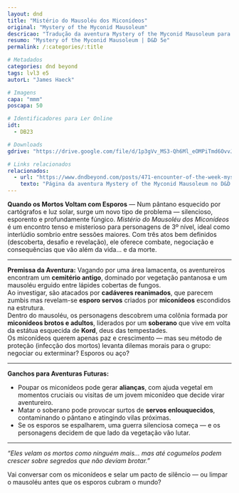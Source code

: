 ```yaml
---
layout: dnd
title: "Mistério do Mausoléu dos Miconídeos"
original: "Mystery of the Myconid Mausoleum"
descricao: "Tradução da aventura Mystery of the Myconid Mausoleum para português do Brasil, aventuras de D&D 5e"
resumo: "Mystery of the Myconid Mausoleum | D&D 5e"
permalink: /:categories/:title

# Metadados
categories: dnd beyond
tags: lvl3 e5
autorL: "James Haeck"

# Imagens
capa: "mmm"
poscapa: 50

# Identificadores para Ler Online
idt:
  - DB23

# Downloads
gdrive: "https://drive.google.com/file/d/1p3gVv_MS3-Qh6Ml_eOMPiTmd6OvvJqge/view?usp=drive_link"

# Links relacionados
relacionados:
  - url: "https://www.dndbeyond.com/posts/471-encounter-of-the-week-mystery-of-the-myconid"
    texto: "Página da aventura Mystery of the Myconid Mausoleum no D&D Beyond (em inglês)"
---
```


**Quando os Mortos Voltam com Esporos** — Num pântano esquecido por cartógrafos e luz solar, surge um novo tipo de
problema — silencioso, esporento e profundamente fúngico. _Mistério do Mausoléu dos Miconídeos_ é um encontro tenso e
misterioso para personagens de 3º nível, ideal como interlúdio sombrio entre sessões maiores. Com três atos bem
definidos (descoberta, desafio e revelação), ele oferece combate, negociação e consequências que vão além da vida… e da
morte.

---

**Premissa da Aventura:** Vagando por uma área lamacenta, os aventureiros encontram um **cemitério antigo**, dominado
por vegetação pantanosa e um mausoléu erguido entre lápides cobertas de fungos.  
Ao investigar, são atacados por **cadáveres reanimados**, que parecem zumbis mas revelam-se **esporo servos** criados
por **miconídeos** escondidos na estrutura.  
Dentro do mausoléu, os personagens descobrem uma colônia formada por **miconídeos brotos e adultos**, liderados por um
**soberano** que vive em volta da estátua esquecida de **Kord**, deus das tempestades.  
Os miconídeos querem apenas paz e crescimento — mas seu método de proteção (infecção dos mortos) levanta dilemas morais
para o grupo: negociar ou exterminar? Esporos ou aço?

---

**Ganchos para Aventuras Futuras:**

-   Poupar os miconídeos pode gerar **alianças**, com ajuda vegetal em momentos cruciais ou visitas de um jovem
    miconídeo que decide virar aventureiro.
-   Matar o soberano pode provocar surtos de **servos enlouquecidos**, contaminando o pântano e atingindo vilas
    próximas.
-   Se os esporos se espalharem, uma guerra silenciosa começa — e os personagens decidem de que lado da vegetação vão
    lutar.

---

_“Eles velam os mortos como ninguém mais... mas até cogumelos podem crescer sobre segredos que não deviam brotar.”_

Vai conversar com os miconídeos e selar um pacto de silêncio — ou limpar o mausoléu antes que os esporos cubram o mundo?
